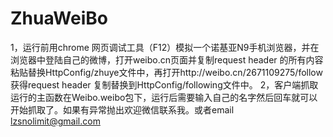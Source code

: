 # ZhuaWeiBo

1，运行前用chrome 网页调试工具（F12）模拟一个诺基亚N9手机浏览器，并在浏览器中登陆自己的微博，打开weibo.cn页面并复制request header 的所有内容粘贴替换HttpConfig/zhuye文件中，再打开http://weibo.cn/2671109275/follow 获得request header 复制替换到HttpConfig/following文件中。
2，客户端抓取运行的主函数在Weibo.weibo包下，运行后需要输入自己的名字然后回车就可以开始抓取了。如果有异常抛出欢迎微信联系我。或者email lzsnolimit@gmail.com
